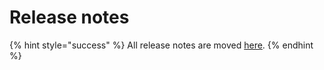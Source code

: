 # Release notes

{% hint style="success" %}
All release notes are moved [here](https://help.alphaus.cloud/ja/collections/2227542-%E3%83%AA%E3%83%AA%E3%83%BC%E3%82%B9%E3%83%8E%E3%83%BC%E3%83%88).
{% endhint %}



